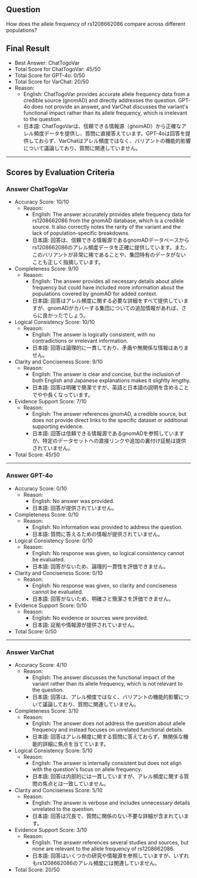 ## Question

How does the allele frequency of rs1208662086 compare across different populations?

## Final Result

- Best Answer: ChatTogoVar
- Total Score for ChatTogoVar: 45/50
- Total Score for GPT-4o: 0/50
- Total Score for VarChat: 20/50
- Reason:
  - English: ChatTogoVar provides accurate allele frequency data from a credible source (gnomAD) and directly addresses the question. GPT-4o does not provide an answer, and VarChat discusses the variant's functional impact rather than its allele frequency, which is irrelevant to the question.
  - 日本語: ChatTogoVarは、信頼できる情報源（gnomAD）から正確なアレル頻度データを提供し、質問に直接答えています。GPT-4oは回答を提供しておらず、VarChatはアレル頻度ではなく、バリアントの機能的影響について議論しており、質問に関連していません。

---

## Scores by Evaluation Criteria

### Answer ChatTogoVar
- Accuracy Score: 10/10
  - Reason: 
    - English: The answer accurately provides allele frequency data for rs1208662086 from the gnomAD database, which is a credible source. It also correctly notes the rarity of the variant and the lack of population-specific breakdowns.
    - 日本語: 回答は、信頼できる情報源であるgnomADデータベースからrs1208662086のアレル頻度データを正確に提供しています。また、このバリアントが非常に稀であることや、集団特有のデータがないことも正しく指摘しています。
- Completeness Score: 9/10
  - Reason: 
    - English: The answer provides all necessary details about allele frequency but could have included more information about the populations covered by gnomAD for added context.
    - 日本語: 回答はアレル頻度に関する必要な詳細をすべて提供していますが、gnomADがカバーする集団についての追加情報があれば、さらに良かったでしょう。
- Logical Consistency Score: 10/10
  - Reason: 
    - English: The answer is logically consistent, with no contradictions or irrelevant information.
    - 日本語: 回答は論理的に一貫しており、矛盾や無関係な情報はありません。
- Clarity and Conciseness Score: 9/10
  - Reason: 
    - English: The answer is clear and concise, but the inclusion of both English and Japanese explanations makes it slightly lengthy.
    - 日本語: 回答は明確で簡潔ですが、英語と日本語の説明を含めることでやや長くなっています。
- Evidence Support Score: 7/10
  - Reason: 
    - English: The answer references gnomAD, a credible source, but does not provide direct links to the specific dataset or additional supporting evidence.
    - 日本語: 回答は信頼できる情報源であるgnomADを参照していますが、特定のデータセットへの直接リンクや追加の裏付け証拠は提供されていません。
- Total Score: 45/50

---

### Answer GPT-4o
- Accuracy Score: 0/10
  - Reason: 
    - English: No answer was provided.
    - 日本語: 回答が提供されていません。
- Completeness Score: 0/10
  - Reason: 
    - English: No information was provided to address the question.
    - 日本語: 質問に答えるための情報が提供されていません。
- Logical Consistency Score: 0/10
  - Reason: 
    - English: No response was given, so logical consistency cannot be evaluated.
    - 日本語: 回答がないため、論理的一貫性を評価できません。
- Clarity and Conciseness Score: 0/10
  - Reason: 
    - English: No response was given, so clarity and conciseness cannot be evaluated.
    - 日本語: 回答がないため、明確さと簡潔さを評価できません。
- Evidence Support Score: 0/10
  - Reason: 
    - English: No evidence or sources were provided.
    - 日本語: 証拠や情報源が提供されていません。
- Total Score: 0/50

---

### Answer VarChat
- Accuracy Score: 4/10
  - Reason: 
    - English: The answer discusses the functional impact of the variant rather than its allele frequency, which is not relevant to the question.
    - 日本語: 回答は、アレル頻度ではなく、バリアントの機能的影響について議論しており、質問に関連していません。
- Completeness Score: 3/10
  - Reason: 
    - English: The answer does not address the question about allele frequency and instead focuses on unrelated functional details.
    - 日本語: 回答はアレル頻度に関する質問に答えておらず、無関係な機能的詳細に焦点を当てています。
- Logical Consistency Score: 5/10
  - Reason: 
    - English: The answer is internally consistent but does not align with the question's focus on allele frequency.
    - 日本語: 回答は内部的には一貫していますが、アレル頻度に関する質問の焦点とは一致していません。
- Clarity and Conciseness Score: 5/10
  - Reason: 
    - English: The answer is verbose and includes unnecessary details unrelated to the question.
    - 日本語: 回答は冗長で、質問に関係のない不要な詳細が含まれています。
- Evidence Support Score: 3/10
  - Reason: 
    - English: The answer references several studies and sources, but none are relevant to the allele frequency of rs1208662086.
    - 日本語: 回答はいくつかの研究や情報源を参照していますが、いずれもrs1208662086のアレル頻度には関連していません。
- Total Score: 20/50
